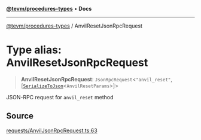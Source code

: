 [**@tevm/procedures-types**](../README.md) • **Docs**

***

[@tevm/procedures-types](../globals.md) / AnvilResetJsonRpcRequest

# Type alias: AnvilResetJsonRpcRequest

> **AnvilResetJsonRpcRequest**: `JsonRpcRequest`\<`"anvil_reset"`, [[`SerializeToJson`](SerializeToJson.md)\<`AnvilResetParams`\>]\>

JSON-RPC request for `anvil_reset` method

## Source

[requests/AnvilJsonRpcRequest.ts:63](https://github.com/evmts/tevm-monorepo/blob/main/packages/procedures-types/src/requests/AnvilJsonRpcRequest.ts#L63)
